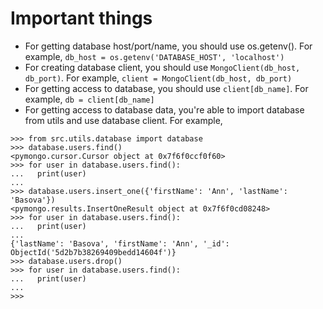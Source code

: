 # Important things

-   For getting database host/port/name, you should use os.getenv(). For example, `db_host = os.getenv('DATABASE_HOST', 'localhost')`
-   For creating database client, you should use `MongoClient(db_host, db_port)`. For example, `client = MongoClient(db_host, db_port)`
-   For getting access to database, you should use `client[db_name]`. For example, `db = client[db_name]`
-   For getting access to database data, you're able to import database from utils and use database client. For example,

```
>>> from src.utils.database import database
>>> database.users.find()
<pymongo.cursor.Cursor object at 0x7f6f0ccf0f60>
>>> for user in database.users.find():
...   print(user)
...
>>> database.users.insert_one({'firstName': 'Ann', 'lastName': 'Basova'})
<pymongo.results.InsertOneResult object at 0x7f6f0cd08248>
>>> for user in database.users.find():
...   print(user)
...
{'lastName': 'Basova', 'firstName': 'Ann', '_id': ObjectId('5d2b7b38269409bedd14604f')}
>>> database.users.drop()
>>> for user in database.users.find():
...   print(user)
...
>>>
```
